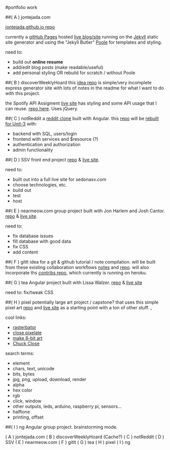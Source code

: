 #portfolio work

##( A ) jontejada.com

[jontejada.github.io repo](https://github.com/jontejada/jontejada.github.io)

currently a [gitHub Pages](https://pages.github.com/) hosted [live blog/site](http://www.jontejada.com) running on the [Jekyll](http://jekyllrb.com/) static site generator and using the "Jekyll Butler" [Poole](http://demo.getpoole.com/) for templates and styling.

need to:
- build out **online resume**
- add/edit blog posts (make readable/useful)
- add personal styling OR rebuild for scratch / without Poole

##( B ) discoverWeeklyHoard
this [idea repo](https://github.com/jontejada/discover_weekly_explorer) is simple/very incomplete express generator site with lots of notes in the readme for what I want to do with this project.

the Spotify API Assigment [live site](http://www.jontejada.com/spotify-albums-and-tracks/) has styling and some API usage that I can reuse. [repo here](https://github.com/jontejada/spotify-albums-and-tracks). Uses jQuery.

##( C ) notReddit
a [reddit clone](http://www.jontejada.com/notReddit/) built with Angular. this [repo](https://github.com/jontejada/notReddit) will be [rebuilt for Unit-3](https://github.com/gSchool/angular-curriculum/blob/master/Unit-3/09-unit-3-assessment.md) with:
- backend with SQL, users/login
- frontend with services and $resource (?)
- authentication and authorization
- admin functionality

##( D ) SSV
front end project [repo](https://github.com/jontejada/SSV) &  [live site](http://www.jontejada.com/SSV/).

need to:
- built out into a full live site for sedonasv.com
- choose technologies, etc.
- build out
- test
- host

##( E ) nearmeow.com
group project built with Jon Harlem and Josh Cantor. [repo](https://github.com/jonharlem/nearmeow) & [live site](http://nearmeow.com/).

need to:
- fix database issues
- fill database with good data
- fix CSS
- add content

##( F ) gitIt
idea for a git & github tutorial / note compilation. will be built from these existing collaboration workflows [notes](http://www.jontejada.com/notes/2016/01/15/git/) and [repo](https://github.com/jontejada/git_github_work). will also incorporate ths [contribs repo](https://github.com/jontejada/contribs), which currently is running on heroku. 

##( G ) tea
Angular project built with Lissa Walzer. [repo](https://github.com/jontejada/tea) & [live site](http://www.jontejada.com/tea/#/)

need to: fix/tweak CSS

##( H ) pixel
potentially large art project / capstone? that uses this simple pixel art [repo](https://github.com/jontejada/pixel_art) and [live site](http://www.jontejada.com/pixel_art/) as a starting point with a ton of other stuff. [.](https://github.com/gSchool/fullstack-curriculum/blob/master/lessons/js-dom-jquery/dom-events-intro.instructor.md#afternoon-assignment---pixel-art-makers)

cool links:
- [rasterbator](http://arje.net/rasterbator)
- [close pixelate](http://close-pixelate.desandro.com/)
- [make 8-bit art](http://make8bitart.com/)
- [Chuck Close](http://www.pacegallery.com/artists/80/chuck-close)

search terms:
- <canvas> element
- chars, text, unicode
- bits, bytes
- jpg, png, upload, download, render
- alpha
- hex color
- rgb
- click, window
- other outputs, leds, arduino, raspberry pi, sensors...
- halftone
- printing, offset 

##( I ) ng
Angular group project. brainstorming mode.





( A ) jontejada.com
( B ) discoverWeeklyHoard (Cache?)
( C ) notReddit
( D ) SSV
( E ) nearmeow.com
( F ) gitIt
( G ) tea
( H ) pixel
( I ) ng
